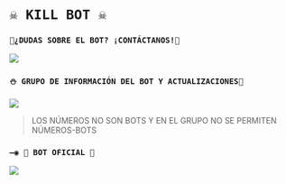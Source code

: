 # `☠️ KILL BOT ☠️` 

### `🏓¿DUDAS SOBRE EL BOT? ¡CONTÁCTANOS!🍁`
<a href="http://wa.me/51917518909" target="blank"><img src="https://img.shields.io/badge/OFC-INEFFABLE_MVRCO-25D366?style=for-the-badge&logo=whatsapp&logoColor=white" /></a>

### `⛄ GRUPO DE INFORMACIÓN DEL BOT Y ACTUALIZACIONES🧿`
<a href="https://chat.whatsapp.com/HqhAoXS8TCcJIn0KrbJZKz" target="blank"><img src="https://img.shields.io/badge/GRUPO_DE_SOPORTE-25D366?style=for-the-badge&logo=whatsapp&logoColor=white" /></a>

> LOS NÚMEROS NO SON BOTS Y EN EL GRUPO NO SE PERMITEN NÚMEROS-BOTS

### `—◉ 🤖 BOT OFICIAL 🤖`
<a href="https://wa.me/51917518909" target="blank"><img src="https://img.shields.io/badge/BOT-KILL_BOT-25D366?style=for-the-badge&logo=whatsapp&logoColor=white" /></a>
